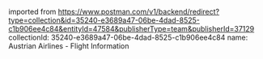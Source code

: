 imported from https://www.postman.com/v1/backend/redirect?type=collection&id=35240-e3689a47-06be-4dad-8525-c1b906ee4c84&entityId=47584&publisherType=team&publisherId=37129
collectionId: 35240-e3689a47-06be-4dad-8525-c1b906ee4c84
name: Austrian Airlines - Flight Information